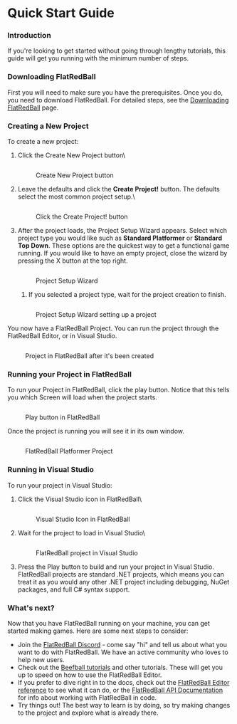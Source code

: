 # Quick Start Guide

### Introduction

If you're looking to get started without going through lengthy tutorials, this guide will get you running with the minimum number of steps.

### Downloading FlatRedBall

First you will need to make sure you have the prerequisites. Once you do, you need to download FlatRedBall. For detailed steps, see the [Downloading FlatRedBall](../) page.

### Creating a New Project

To create a new project:

1.  Click the Create New Project button\


    <figure><img src="../.gitbook/assets/image (17).png" alt=""><figcaption><p>Create New Project button</p></figcaption></figure>
2.  Leave the defaults and click the **Create Project!** button. The defaults select the most common project setup.\


    <figure><img src="../.gitbook/assets/02_10 08 22.png" alt=""><figcaption><p>Click the Create Project! button</p></figcaption></figure>
3.  After the project loads, the Project Setup Wizard appears. Select which project type you would like such as **Standard Platformer** or **Standard Top Down**. These options are the quickest way to get a functional game running. If you would like to have an empty project, close the wizard by pressing the X button at the top right.

    <figure><img src="../.gitbook/assets/image (19).png" alt=""><figcaption><p>Project Setup Wizard</p></figcaption></figure>

    1. If you selected a project type, wait for the project creation to finish.

    <figure><img src="../.gitbook/assets/image (20).png" alt=""><figcaption><p>Project Setup Wizard setting up a project</p></figcaption></figure>

You now have a FlatRedBall Project. You can run the project through the FlatRedBall Editor, or in Visual Studio.

<figure><img src="../.gitbook/assets/image (21).png" alt=""><figcaption><p>Project in FlatRedBall after it's been created</p></figcaption></figure>

### Running your Project in FlatRedBall

To run your Project in FlatRedBall, click the play button. Notice that this tells you which Screen will load when the project starts.

<figure><img src="../.gitbook/assets/image (22).png" alt=""><figcaption><p>Play button in FlatRedBall</p></figcaption></figure>

Once the project is running you will see it in its own window.

<figure><img src="../.gitbook/assets/image (23).png" alt=""><figcaption><p>FlatRedBall Platformer Project</p></figcaption></figure>

### Running in Visual Studio

To run your project in Visual Studio:

1.  Click the Visual Studio icon in FlatRedBall\


    <figure><img src="../.gitbook/assets/image (24).png" alt=""><figcaption><p>Visual Studio Icon in FlatRedBall</p></figcaption></figure>
2.  Wait for the project to load in Visual Studio\


    <figure><img src="../.gitbook/assets/image (25).png" alt=""><figcaption><p>FlatRedBall project in Visual Studio</p></figcaption></figure>
3. Press the Play button to build and run your project in Visual Studio. FlatRedBall projects are standard .NET projects, which means you can treat it as you would any other .NET project including debugging, NuGet packages, and full C# syntax support.

### What's next?

Now that you have FlatRedBall running on your machine, you can get started making games. Here are some next steps to consider:

* Join the [FlatRedBall Discord](https://discord.com/invite/dg7WsFv) - come say "hi" and tell us about what you want to do with FlatRedBall. We have an active community who loves to help new users.
* Check out the [Beefball tutorials](beefball/) and other tutorials. These will get you up to speed on how to use the FlatRedBall Editor.
* If you prefer to dive right in to the docs, check out the [FlatRedBall Editor reference](../glue-reference/) to see what it can do, or the [FlatRedBall API Documentation](../api/) for info about working with FlatRedBall in code.
* Try things out! The best way to learn is by doing, so try making changes to the project and explore what is already there.

